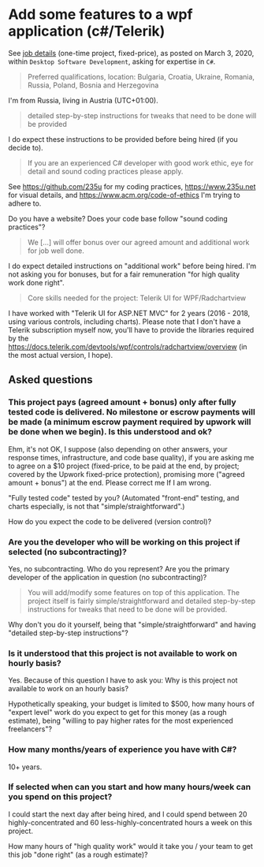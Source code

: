 # Add some features to a wpf application (c#/Telerik)

See [job details](docs/job-details.pdf) (one-time project, fixed-price), as posted on March 3, 2020, within `Desktop Software Development`, asking for expertise in `C#`.

> Preferred qualifications, location: Bulgaria, Croatia, Ukraine, Romania, Russia, Poland, Bosnia and Herzegovina

I'm from Russia, living in Austria (UTC+01:00).

> detailed step-by-step instructions for tweaks that need to be done will be provided

I do expect these instructions to be provided before being hired (if you decide to).

> If you are an experienced C# developer with good work ethic, eye for detail and sound coding practices please apply.

See https://github.com/235u for my coding practices, https://www.235u.net for visual details, and https://www.acm.org/code-of-ethics I'm trying to adhere to.

Do you have a website? Does your code base follow "sound coding practices"?

> We [...] will offer bonus over our agreed amount and additional work for job well done.

I do expect detailed instructions on "additional work" before being hired. I'm not asking you for bonuses, but for a fair remuneration "for high quality work done right".

> Core skills needed for the project: Telerik UI for WPF/Radchartview

I have worked with "Telerik UI for ASP.NET MVC" for 2 years (2016 - 2018, using various controls, including charts). Please note that I don't have a Telerik subscription myself now, you'll have to provide the libraries required by the https://docs.telerik.com/devtools/wpf/controls/radchartview/overview (in the most actual version, I hope).

## Asked questions

### This project pays (agreed amount + bonus) only after fully tested code is delivered. No milestone or escrow payments will be made (a minimum escrow payment required by upwork will be done when we begin). Is this understood and ok?

Ehm, it's not OK, I suppose (also depending on other answers, your response times, infrastructure, and code base quality), if you are asking me to agree on a $10 project (fixed-price, to be paid at the end, by project; covered by the Upwork fixed-price protection), promising more ("agreed amount + bonus") at the end. Please correct me If I am wrong.

"Fully tested code" tested by you? (Automated "front-end" testing, and charts especially, is not that "simple/straightforward".)

How do you expect the code to be delivered (version control)? 

### Are you the developer who will be working on this project if selected (no subcontracting)?

Yes, no subcontracting. Who do you represent? Are you the primary developer of the application in question (no subcontracting)?

>  You will add/modify some features on top of this application. The project itself is fairly simple/straightforward and detailed step-by-step instructions for tweaks that need to be done will be provided.

Why don't you do it yourself, being that "simple/straightforward" and having "detailed step-by-step instructions"?

### Is it understood that this project is not available to work on hourly basis?

Yes. Because of this question I have to ask you: Why is this project not available to work on an hourly basis?

Hypothetically speaking, your budget is limited to $500, how many hours of "expert level" work do you expect to get for this money (as a rough estimate), being "willing to pay higher rates for the most experienced freelancers"?

### How many months/years of experience you have with C#?

10+ years.

### If selected when can you start and how many hours/week can you spend on this project?

I could start the next day after being hired, and I could spend between 20 highly-concentrated and 60 less-highly-concentrated hours a week on this project.

How many hours of "high quality work" would it take you / your team to get this job "done right" (as a rough estimate)?